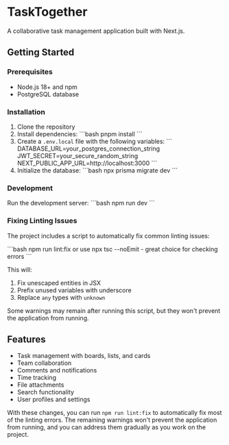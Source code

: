 # TaskTogether

A collaborative task management application built with Next.js.

## Getting Started

### Prerequisites

- Node.js 18+ and npm
- PostgreSQL database

### Installation

1. Clone the repository
2. Install dependencies:
   \`\`\`bash
   pnpm install
   \`\`\`
3. Create a `.env.local` file with the following variables:
   \`\`\`
   DATABASE_URL=your_postgres_connection_string
   JWT_SECRET=your_secure_random_string
   NEXT_PUBLIC_APP_URL=http://localhost:3000
   \`\`\`
4. Initialize the database:
   \`\`\`bash
   npx prisma migrate dev
   \`\`\`


### Development

Run the development server:
\`\`\`bash
npm run dev
\`\`\`

### Fixing Linting Issues

The project includes a script to automatically fix common linting issues:

\`\`\`bash
npm run lint:fix or use npx tsc --noEmit - great choice for checking errors
\`\`\`

This will:
1. Fix unescaped entities in JSX
2. Prefix unused variables with underscore
3. Replace `any` types with `unknown`

Some warnings may remain after running this script, but they won't prevent the application from running.

## Features

- Task management with boards, lists, and cards
- Team collaboration
- Comments and notifications
- Time tracking
- File attachments
- Search functionality
- User profiles and settings

With these changes, you can run `npm run lint:fix` to automatically fix most of the linting errors. The remaining warnings won't prevent the application from running, and you can address them gradually as you work on the project.
